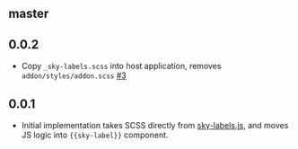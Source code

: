 master
------

0.0.2
-----

* Copy `_sky-labels.scss` into host application, removes
  `addon/styles/addon.scss` [#3]

[#3]: https://github.com/thoughtbot/ember-sky-labels/pull/3

0.0.1
-----

* Initial implementation takes SCSS directly from [sky-labels.js], and moves
  JS logic into `{{sky-label}}` component.

[sky-labels.js]: https://github.com/thoughtbot/sky-labels
